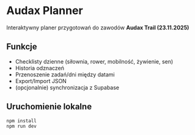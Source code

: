 # Audax Planner

Interaktywny planer przygotowań do zawodów **Audax Trail (23.11.2025)**

## Funkcje
- Checklisty dzienne (siłownia, rower, mobilność, żywienie, sen)
- Historia odznaczeń
- Przenoszenie zadań/dni między datami
- Export/Import JSON
- (opcjonalnie) synchronizacja z Supabase

## Uruchomienie lokalne
```bash
npm install
npm run dev
